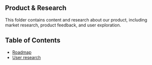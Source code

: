 Product & Research
---

This folder contains content and research about our product, including market research, product feedback, and user exploration.

Table of Contents
---

- [Roadmap](./roadmap.md)
- [User research](./ux_research.md)
